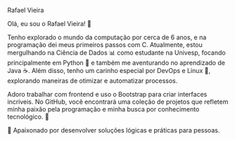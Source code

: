 Rafael Vieira

Olá, eu sou o Rafael Vieira! 👋

Tenho explorado o mundo da computação por cerca de 6 anos, e na programação dei meus primeiros passos com C. Atualmente, estou mergulhando na Ciência de Dados 📊 como estudante na Univesp, focando principalmente em Python 🐍 e também me aventurando no aprendizado de Java ☕. Além disso, tenho um carinho especial por DevOps e Linux 🐧, explorando maneiras de otimizar e automatizar processos.

Adoro trabalhar com frontend e uso o Bootstrap para criar interfaces incríveis. No GitHub, você encontrará uma coleção de projetos que refletem minha paixão pela programação e minha busca por conhecimento tecnológico. 🚀

🤝 Apaixonado por desenvolver soluções lógicas e práticas para pessoas.

